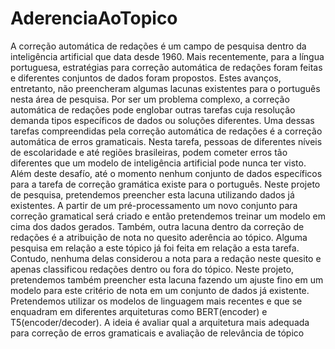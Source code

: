 # AderenciaAoTopico
 A correção automática de redações é um campo de pesquisa dentro da inteligência artificial que data desde 1960. Mais recentemente, para a língua portuguesa, estratégias para correção automática de redações foram feitas e diferentes conjuntos de dados foram propostos. Estes avanços, entretanto, não preencheram algumas lacunas existentes para o português nesta área de pesquisa. Por ser um problema complexo, a correção automática de redações pode englobar outras tarefas cuja resolução demanda tipos específicos de dados ou soluções diferentes. Uma dessas tarefas compreendidas pela correção automática de redações é a correção automática de erros gramaticais. Nesta tarefa, pessoas de diferentes níveis de escolaridade e até regiões brasileiras, podem cometer erros tão diferentes que um modelo de inteligência artificial pode nunca ter visto. Além deste desafío, até o momento nenhum conjunto de dados específicos para a tarefa de correção gramática existe para o português. Neste projeto de pesquisa, pretendemos preencher esta lacuna utilizando dados já existentes. A partir de um pré-processamento um novo conjunto para correção gramatical será criado e então pretendemos treinar um modelo em cima dos dados gerados. Também, outra lacuna dentro da correção de redações é a atribuição de nota no quesito aderência ao tópico. Alguma pesquisa em relação a este tópico já foi feita em relação a esta tarefa. Contudo, nenhuma delas considerou a nota para a redação neste quesito e apenas classificou redações dentro ou fora do tópico. Neste projeto, pretendemos também preencher esta lacuna fazendo um ajuste fino em um modelo para este critério de nota em um conjunto de dados já existente. Pretendemos utilizar os modelos de linguagem mais recentes e que se enquadram em diferentes arquiteturas como BERT(encoder) e T5(encoder/decoder). A ideia é avaliar qual a arquitetura mais adequada para correção de erros gramaticais e avaliação de relevância de tópico
